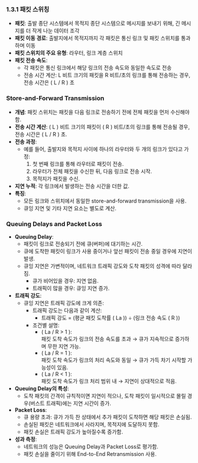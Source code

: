 ### 1.3.1 패킷 스위칭

- **패킷**: 출발 종단 시스템에서 목적지 종단 시스템으로 메시지를 보내기 위해, 긴 메시지를 더 작게 나눈 데이터 조각
- **패킷 이동 경로**: 출발지에서 목적지까지 각 패킷은 통신 링크 및 패킷 스위치를 통과하며 이동
- **패킷 스위치의 주요 유형**: 라우터, 링크 계층 스위치
- **패킷 전송 속도**:
  - 각 패킷은 통신 링크에서 해당 링크의 전송 속도와 동일한 속도로 전송
  - 전송 시간 계산: L 비트 크기의 패킷을 R 비트/초의 링크를 통해 전송하는 경우, 전송 시간은 \( L / R \) 초

### Store-and-Forward Transmission

- **개념**: 패킷 스위치는 패킷을 다음 링크로 전송하기 전에 전체 패킷을 먼저 수신해야 함.
- **전송 시간 계산**: \( L \) 비트 크기의 패킷이 \( R \) 비트/초의 링크를 통해 전송될 경우, 전송 시간은 \( L / R \) 초.
- **전송 과정**:
  - 예를 들어, 출발지와 목적지 사이에 하나의 라우터와 두 개의 링크가 있다고 가정:
    1. 첫 번째 링크를 통해 라우터로 패킷이 전송.
    2. 라우터가 전체 패킷을 수신한 뒤, 다음 링크로 전송 시작.
    3. 목적지가 패킷을 수신.
- **지연 누적**: 각 링크에서 발생하는 전송 시간을 더한 값.
- **특징**:
  - 모든 링크와 스위치에서 동일한 store-and-forward transmission을 사용.
  - 큐잉 지연 및 기타 지연 요소는 별도로 계산.

### Queuing Delays and Packet Loss

- **Queuing Delay**:
  - 패킷이 링크로 전송되기 전에 큐(버퍼)에 대기하는 시간.
  - 큐에 도착한 패킷이 링크가 사용 중이거나 앞선 패킷이 전송 중일 경우에 지연이 발생.
  - 큐잉 지연은 가변적이며, 네트워크 트래픽 강도와 도착 패킷의 성격에 따라 달라짐.
    - 큐가 비어있을 경우: 지연 없음.
    - 트래픽이 많을 경우: 큐잉 지연 증가.
- **트래픽 강도**:
  - 큐잉 지연은 트래픽 강도에 크게 의존:
    - 트래픽 강도는 다음과 같이 계산:
      - 트래픽 강도 = (평균 패킷 도착률 \( La \)) ÷ (링크 전송 속도 \( R \))  
    - 조건별 설명:
      - \( La / R > 1 \):  
        패킷 도착 속도가 링크의 전송 속도를 초과 → 큐가 지속적으로 증가하며 무한 지연 가능.
      - \( La / R = 1 \):  
        패킷 도착 속도가 링크의 처리 속도와 동일 → 큐가 가득 차기 시작할 가능성이 있음.
      - \( La / R < 1 \):  
        패킷 도착 속도가 링크 처리 범위 내 → 지연이 상대적으로 적음.
- **Queuing Delay의 특성**:
  - 도착 패킷의 간격이 규칙적이면 지연이 적으나, 도착 패킷이 일시적으로 몰릴 경우(버스트 트래픽)에는 지연 시간이 증가.
- **Packet Loss**:
  - 큐 용량 초과: 큐가 가득 찬 상태에서 추가 패킷이 도착하면 해당 패킷은 손실됨.
  - 손실된 패킷은 네트워크에서 사라지며, 목적지에 도달하지 못함.
  - 패킷 손실은 트래픽 강도가 높아질수록 증가함.
- **성과 측정**:
  - 네트워크의 성능은 Queuing Delay과 Packet Loss로 평가함.
  - 패킷 손실을 줄이기 위해 End-to-End Retransmission 사용.
